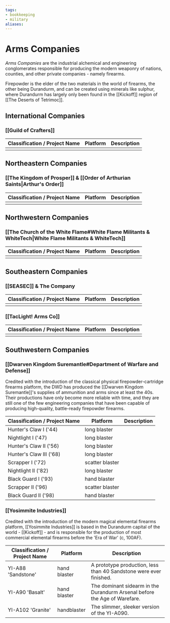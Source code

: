 ```yaml
---
tags:
- bookkeeping
- military
aliases:
---
```


# Arms Companies
*Arms Companies* are the industrial alchemical and engineering conglomerates responsible for producing the modern weaponry of nations, counties, and other private companies - namely firearms.

Firepowder is the elder of the two materials in the world of firearms, the other being Durandurm, and can be created using minerals like sulphur, where Durandurm has largely only been found in the [[Kickoff]] region of [[The Deserts of Tetrimoc]].

## International Companies
### [[Guild of Crafters]]

| Classification / Project Name | Platform | Description |
| ----------------------------- | -------- | ----------- |
|                               |          |             |

## Northeastern Companies
### [[The Kingdom of Prosper]] & [[Order of Arthurian Saints|Arthur's Order]]

| Classification / Project Name | Platform | Description |
| ----------------------------- | -------- | ----------- |
|                               |          |             |

## Northwestern Companies
### [[The Church of the White Flame#White Flame Militants & WhiteTech|White Flame Militants & WhiteTech]]

| Classification / Project Name | Platform | Description |
| ----------------------------- | -------- | ----------- |
|                               |          |             |

## Southeastern Companies
### [[SEASEC]] & The Company

| Classification / Project Name | Platform | Description |
| ----------------------------- | -------- | ----------- |
|                               |          |             |

### [[TacLight! Arms Co]]

| Classification / Project Name | Platform | Description |
| ----------------------------- | -------- | ----------- |
|                               |          |             |

## Southwestern Companies
### [[Dwarven Kingdom Suremantle#Department of Warfare and Defense]]
Credited with the introduction of the classical physical firepowder-cartridge firearms platform, the DWD has produced the [[Dwarven Kingdom Suremantle]]'s supplies of ammunition and arms since at least the 40s. Their productions have only become more reliable with time, and they are still one of the few engineering companies that have been capable of producing high-quality, battle-ready firepowder firearms.

| Classification / Project Name | Platform        | Description |
| ----------------------------- | --------------- | ----------- |
| Hunter's Claw I ('44)         | long blaster    |             |
| Nightlight I ('47)            | long blaster    |             |
| Hunter's Claw II ('56)        | long blaster    |             |
| Hunter's Claw III ('68)       | long blaster    |             |
| Scrapper I ('72)              | scatter blaster |             |
| Nightlight II ('82)           | long blaster    |             |
| Black Guard I ('93)           | hand blaster    |             |
| Scrapper II ('96)             | scatter blaster |             |
| Black Guard II ('98)          | hand blaster    |             |

### [[Yosimmite Industries]]
Credited with the introduction of the modern magical elemental firearms platform, [[Yosimmite Industries]] is based in the Durandurm capital of the world - [[Kickoff]] - and is responsible for the production of most commercial elemental firearms before the 'Era of War' (c, 100AF).

| Classification / Project Name | Platform     | Description                                                               |
| ----------------------------- | ------------ | ------------------------------------------------------------------------- |
| YI-A88 'Sandstone'            | hand blaster | A prototype production, less than 40 Sandstone were ever finished.        |
| YI-A90 'Basalt'               | hand blaster | The dominant sidearm in the Durandurm Arsenal before the Age of Warefare. |
| YI-A102 'Granite'             | handblaster  | The slimmer, sleeker version of the YI-A090.                                                                          |

